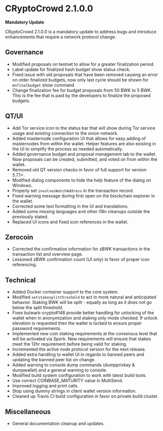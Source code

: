 # CRyptoCrowd 2.1.0.0

__Mandatory Update__

CRyptoCrowd 2.1.0.0 is a mandatory update to address bugs and introduce enhancements that require a network protocol change.

## Governance
- Modified proposals on testnet to allow for a greater finalization period. 
- Label update for finalized hash budget show status check.
- Fixed issue with old proposals that have been removed causing an error on older finalized budgets, now only last cycle should be shown for `mnfinalbudget` show command
- Change finalization fee for budget proposals from 50 BWK to 5 BWK.  This is the fee that is paid by the developers to finalize the proposed budgets. 

## QT/UI
- Add Tor service icon to the status bar that will show during Tor service usage and existing connection to the onion network.
- Added masternode configuration UI that allows for easy adding of masternodes from within the wallet.  Helper features are also existing in the UI to simplify the process as needed automatically.
- Added governance budget and proposal management tab to the wallet.  Now proposals can be created, submitted, and voted on from within the wallet.
- Removed old QT version checks in favor of full support for version 5.7.1+.
- Modified dialog components to hide the help feature of the dialog on Windows.
- Properly set `involvesWatchAddress` in the transaction record. 
- Fixed warning message during first open on the blockchain explorer in the wallet. 
- Corrected some text formatting in the UI and translations.
- Added some missing languages and other i18n cleanups outside the previously stated.
- Replaced UI icons and fixed icon references in the wallet.

## Zerocoin
- Corrected the confirmation information for zBWK transactions in the transaction list and overview page.
- Lessoned zBWK confirmation count (UI only) in favor of proper icon referencing. 


## Technical
- Added Docker container support to the core system.
- Modified `setstakesplitthreshold` to act in more natural and anticipated behavior.  Staking BWK will be split - equally as long as it does not go below the split threshold.  
- Fixes bulwark-crypto#148 provide better handling for unlocking of the wallet when in anonymization and staking only mode checked.  If unlock elevation is requested then the wallet is locked to ensure proper password requirements.
- Implemented new coin staking requirements at the consensus level that will be activated via Spork.  New requirements will ensure that stakes meet the 12hr requirement before being valid for staking.
- Incremented the active node protocol version for the next release.
- Added extra handling to wallet UI in regards to banned peers and updating the banned peer list on change.
- Added warning to console dump commands (dumpprivkey & dumpwallet) and a general warning to console.
- Modified build system configuration to work with latest build tools.
- Use correct COINBASE_MATURITY value in MultiSend.
- Improved logging and print calls.
- Stop using dummy strings in client wallet version information.
- Cleaned up Travis CI build configuration in favor on private build cluster. 

## Miscellaneous
- General documentation cleanup and updates.